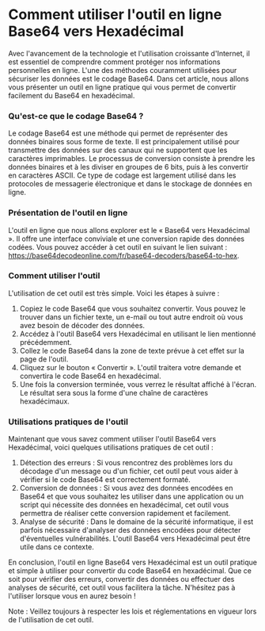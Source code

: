 Comment utiliser l'outil en ligne Base64 vers Hexadécimal
=========================================================

Avec l'avancement de la technologie et l'utilisation croissante d'Internet, il est essentiel de comprendre comment protéger nos informations personnelles en ligne. L'une des méthodes couramment utilisées pour sécuriser les données est le codage Base64. Dans cet article, nous allons vous présenter un outil en ligne pratique qui vous permet de convertir facilement du Base64 en hexadécimal.

### Qu'est-ce que le codage Base64 ?

Le codage Base64 est une méthode qui permet de représenter des données binaires sous forme de texte. Il est principalement utilisé pour transmettre des données sur des canaux qui ne supportent que les caractères imprimables. Le processus de conversion consiste à prendre les données binaires et à les diviser en groupes de 6 bits, puis à les convertir en caractères ASCII. Ce type de codage est largement utilisé dans les protocoles de messagerie électronique et dans le stockage de données en ligne.

### Présentation de l'outil en ligne

L'outil en ligne que nous allons explorer est le « Base64 vers Hexadécimal ». Il offre une interface conviviale et une conversion rapide des données codées. Vous pouvez accéder à cet outil en suivant le lien suivant : <https://base64decodeonline.com/fr/base64-decoders/base64-to-hex>.

### Comment utiliser l'outil

L'utilisation de cet outil est très simple. Voici les étapes à suivre :

1. Copiez le code Base64 que vous souhaitez convertir. Vous pouvez le trouver dans un fichier texte, un e-mail ou tout autre endroit où vous avez besoin de décoder des données.
2. Accédez à l'outil Base64 vers Hexadécimal en utilisant le lien mentionné précédemment.
3. Collez le code Base64 dans la zone de texte prévue à cet effet sur la page de l'outil.
4. Cliquez sur le bouton « Convertir ». L'outil traitera votre demande et convertira le code Base64 en hexadécimal.
5. Une fois la conversion terminée, vous verrez le résultat affiché à l'écran. Le résultat sera sous la forme d'une chaîne de caractères hexadécimaux.

### Utilisations pratiques de l'outil

Maintenant que vous savez comment utiliser l'outil Base64 vers Hexadécimal, voici quelques utilisations pratiques de cet outil :

1. Détection des erreurs : Si vous rencontrez des problèmes lors du décodage d'un message ou d'un fichier, cet outil peut vous aider à vérifier si le code Base64 est correctement formaté.
2. Conversion de données : Si vous avez des données encodées en Base64 et que vous souhaitez les utiliser dans une application ou un script qui nécessite des données en hexadécimal, cet outil vous permettra de réaliser cette conversion rapidement et facilement.
3. Analyse de sécurité : Dans le domaine de la sécurité informatique, il est parfois nécessaire d'analyser des données encodées pour détecter d'éventuelles vulnérabilités. L'outil Base64 vers Hexadécimal peut être utile dans ce contexte.

En conclusion, l'outil en ligne Base64 vers Hexadécimal est un outil pratique et simple à utiliser pour convertir du code Base64 en hexadécimal. Que ce soit pour vérifier des erreurs, convertir des données ou effectuer des analyses de sécurité, cet outil vous facilitera la tâche. N'hésitez pas à l'utiliser lorsque vous en aurez besoin !

Note : Veillez toujours à respecter les lois et réglementations en vigueur lors de l'utilisation de cet outil.